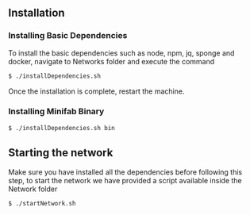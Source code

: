 

## Installation

### Installing Basic Dependencies

To install the basic dependencies such as node, npm, jq, sponge and docker, navigate to Networks folder and execute the command

```bash
$ ./installDependencies.sh
```
Once the installation is complete, restart the machine.

### Installing Minifab Binary

```bash
$ ./installDependencies.sh bin
```
## Starting the network

Make sure you have installed all the dependencies before following this step, to start the network we have provided a script available inside the Network folder

```bash
$ ./startNetwork.sh
```

